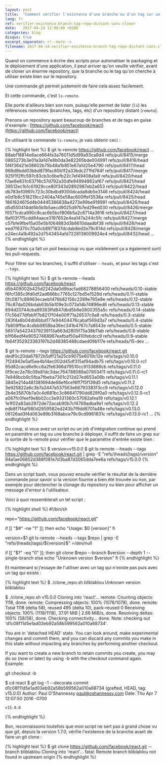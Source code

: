```yaml
---
layout: post
title:  "Comment vérifier l'existence d'une branche ou d'un tag sur un repository distant sans le cloner"
lang: fr
ref: verifier-existence-branch-tag-repo-distant-sans-cloner
date:   2017-04-14 12:00:00 +0200
categories: blog
disqus: true
excerpt_separator: <!--more-->
filename: 2017-04-14-verifier-existence-branch-tag-repo-distant-sans-cloner.markdown
---
```


Quand on commence à écrire des scripts pour automatiser le packaging et le déploiement d'une application, il peut arriver qu'on veuille vérifier, avant de cloner un énorme repository, que la branche ou le tag qu'on cherche à utiliser existe bien sur le repository.

Une commande git permet justement de faire cela assez facilement.
<!--more-->

Et cette commande, c'est `ls-remote`.

Elle porte d'ailleurs bien son nom, puisqu'elle permet de lister (`ls`) les références nommées (branches, tags, etc) d'un repository distant (`remote`).

Prenons un repository ayant beaucoup de branches et de tags en guise d'exemple : [https://github.com/facebook/react](https://github.com/facebook/react)

En utilisant la commande `ls-remote`, je vais obtenir ceci :

{% highlight text %}
$ git ls-remote https://github.com/facebook/react
...
88abf18814e6ace664fa3a76011d5d99a93ca8d4  refs/pull/8415/merge
0865273b3e01a3a1d7e8b0da3e82265bde004991  refs/pull/8416/head
5f4f36d21e08602b75b48a1b851e67a1d25e4790  refs/pull/8417/head
968d9bdd03bbd879fac80b1f2a33bdc271fd764f  refs/pull/8417/merge
925f1f2ffc597c83cb3c6befb22c7ef49408a1a9  refs/pull/8420/head
f7ae6e831c63716c57d792a30dfe94994862af67  refs/pull/8421/head
39512ec1b1c61929cce80f343d2892987eb2a653  refs/pull/8422/head
db783e10997c723c30bdbd9300dcada8db5e3146  refs/pull/8424/head
e0d1b8c518219cc2404a745e58ac600ffef3538a  refs/pull/8425/head
1861824615d4b04445386838a4273e99be918991  refs/pull/8426/head
d5d550414dd5b5b1b5aecd9025d97b7ed29ed030  refs/pull/8426/merge
f0571cdca990c8cac6b5bcf806b5a2c6714a3616  refs/pull/8427/head
9af03f7f5cdd84aace3197652e4ea147a244c5fc  refs/pull/8427/merge
c57bfe9fbe15a05e5b1064883d3b6610daadbf38  refs/pull/8428/head
eed7f8370c70a0cb8971837dcdab8ed2e79c614d  refs/pull/8428/merge
e24ec4a1b492a2d7543454afd7228139009924e4  refs/pull/8432/head
...
{% endhighlight %}

Super mais ça fait un poil beaucoup vu que visiblement ça a également sorti les pull-requests.

Pour filtrer sur les branches, il suffit d'utiliser `--heads`, et pour les tags c'est `--tags`.

{% highlight text %}
$ git ls-remote --heads https://github.com/facebook/react
d5b409002b425d2242da0d9bacfad68278856400  refs/heads/0.10-stable
f6fcf385c9fd0df2ad666bc7765c127bd5e1528d  refs/heads/0.11-stable
0fc0871c89963ecaeb1476b82156c2399e765e8e  refs/heads/0.12-stable
76c87da026bdab63b5b109e3c073a1db74896ed6  refs/heads/0.13-stable
894d20744cba99383ffd847dbd5b6e0800355a5c  refs/heads/0.14-stable
f7c56d77dfbb1f7b8217f04e00ff71a26537c9a8  refs/heads/0.3-stable
283f4a8b04db6bbd177e94404476cabaf569d3a7  refs/heads/0.4-stable
7b809ffbc4cdbb9858ba36ec341b4767c7a8543e  refs/heads/0.5-stable
56517a54234379239113a663d2805f75a38b11ab  refs/heads/0.8-stable
b1f66edf4e90527468987eafbaf50a410febdcc9  refs/heads/0.9-stable
fb64f352923383197b2d48385488cdaed09b117e  refs/heads/15-dev
...

$ git ls-remote --tags https://github.com/facebook/react.git
dedf0c20da67872b5dff21a25cb9075e6019c12e  refs/tags/v0.10.0
7f24943e5af5ee4b14ec002d45df315af94adb75  refs/tags/v0.10.0-rc1
95d82cacd6e9cc6a2fe6366d79510cc9133886cb  refs/tags/v0.11.0
0f9cec2e78c09e81dc3dac764788589a07903411  refs/tags/v0.11.0-rc1
7e946bcb9c5fba7fbeba7301c212d27ed653a06b  refs/tags/v0.11.1
3845e214a481381694de66ef6ce16ff7f5f139d5  refs/tags/v0.11.2
3e925822a6c3b7a2447a537563e66793383f3cc9  refs/tags/v0.12.0
2b4e35870b7a0c4d681bc3c86641790dd828f0a0  refs/tags/v0.12.0-rc1
a067fc0feef9e8b02cc3e9331360c57082afea19  refs/tags/v0.12.1
1e1f02a83ab2972de72acab90b7cf4769adba9e1  refs/tags/v0.12.2
edb8f7f4af980d2859582ed243b7f9dd6701a48e  refs/tags/v0.13.0
06126ad3f4d063e89b3168abce79c9cd9961831c  refs/tags/v0.13.0-rc1
...
{% endhighlight %}

Du coup, si vous avez un script ou un job d'intégration continue qui prend en paramètre un tag ou une branche à déployer, il suffit de faire un grep sur la sortie de ls-remote pour vérifier que le paramètre d'entrée existe bien :

{% highlight text %}
$ version=v15.0.0
$ git ls-remote --heads --tags https://github.com/facebook/react.git | grep -E "refs/(heads|tags)/${version}$"
94a1ae06852d388f081e7d3ba87d3065dda7ee6a  refs/tags/v15.0.0
{% endhighlight %}

Dans un script bash, vous pouvez ensuite vérifier le résultat de la dernière commande pour savoir si la version fournie a bien été trouvée ou non, par exemple pour déclencher le clonage du repository ou bien pour afficher un message d'erreur à l'utilisateur.

Voici à quoi ressemblerait un tel script :

{% highlight shell %}
#!/bin/sh

repo="https://github.com/facebook/react.git"

if [[ "$#" -ne "1" ]]; then
  echo "Usage: $0 [version]"
fi

version=$1
git ls-remote --heads --tags $repo | grep -E "refs/(heads|tags)/${version}$" >/dev/null

if [[ "$?" -eq "0" ]]; then
  git clone $repo --branch $version --depth 1 --single-branch
else
  echo "Unknown version $version"
fi
{% endhighlight %}

Et maintenant si j'essaye de l'utiliser avec un tag qui n'existe pas puis avec un tag qui existe :

{% highlight text %}
$ ./clone_repo.sh bliblablou
Unknown version bliblablou

$ ./clone_repo.sh v15.0.0
Cloning into 'react'...
remote: Counting objects: 1118, done.
remote: Compressing objects: 100% (1078/1078), done.
remote: Total 1118 (delta 58), reused 495 (delta 10), pack-reused 0
Receiving objects: 100% (1118/1118), 37.91 MiB | 2.66 MiB/s, done.
Resolving deltas: 100% (58/58), done.
Checking connectivity... done.
Note: checking out 'd1c08f11d5e1ad03eb92a58b599562a010a68734'.

You are in 'detached HEAD' state. You can look around, make experimental
changes and commit them, and you can discard any commits you make in this
state without impacting any branches by performing another checkout.

If you want to create a new branch to retain commits you create, you may
do so (now or later) by using -b with the checkout command again. Example:

  git checkout -b <new-branch-name>

$ cd react
$ git log -1 --decorate
commit d1c08f11d5e1ad03eb92a58b599562a010a68734 (grafted, HEAD, tag: v15.0.0)
Author: Paul O’Shannessy <paul@oshannessy.com>
Date:   Thu Apr 7 12:07:50 2016 -0700

    v15.0.0
{% endhighlight %}

Bon, reconnaissons toutefois que mon script ne sert pas à grand chose vu que git, depuis la version 1.7.0, vérifie l'existence de la branche avant de faire un git clone :

{% highlight text %}
$ git clone https://github.com/facebook/react.git --branch bliblablou
Cloning into 'react'...
fatal: Remote branch bliblablou not found in upstream origin
{% endhighlight %}